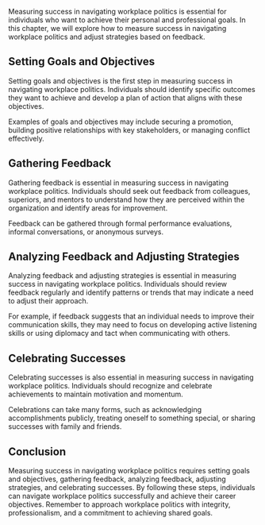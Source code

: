 
Measuring success in navigating workplace politics is essential for individuals who want to achieve their personal and professional goals. In this chapter, we will explore how to measure success in navigating workplace politics and adjust strategies based on feedback.

Setting Goals and Objectives
----------------------------

Setting goals and objectives is the first step in measuring success in navigating workplace politics. Individuals should identify specific outcomes they want to achieve and develop a plan of action that aligns with these objectives.

Examples of goals and objectives may include securing a promotion, building positive relationships with key stakeholders, or managing conflict effectively.

Gathering Feedback
------------------

Gathering feedback is essential in measuring success in navigating workplace politics. Individuals should seek out feedback from colleagues, superiors, and mentors to understand how they are perceived within the organization and identify areas for improvement.

Feedback can be gathered through formal performance evaluations, informal conversations, or anonymous surveys.

Analyzing Feedback and Adjusting Strategies
-------------------------------------------

Analyzing feedback and adjusting strategies is essential in measuring success in navigating workplace politics. Individuals should review feedback regularly and identify patterns or trends that may indicate a need to adjust their approach.

For example, if feedback suggests that an individual needs to improve their communication skills, they may need to focus on developing active listening skills or using diplomacy and tact when communicating with others.

Celebrating Successes
---------------------

Celebrating successes is also essential in measuring success in navigating workplace politics. Individuals should recognize and celebrate achievements to maintain motivation and momentum.

Celebrations can take many forms, such as acknowledging accomplishments publicly, treating oneself to something special, or sharing successes with family and friends.

Conclusion
----------

Measuring success in navigating workplace politics requires setting goals and objectives, gathering feedback, analyzing feedback, adjusting strategies, and celebrating successes. By following these steps, individuals can navigate workplace politics successfully and achieve their career objectives. Remember to approach workplace politics with integrity, professionalism, and a commitment to achieving shared goals.
